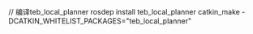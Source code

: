 
// 编译teb_local_planner
rosdep install teb_local_planner
catkin_make  -DCATKIN_WHITELIST_PACKAGES="teb_local_planner"
